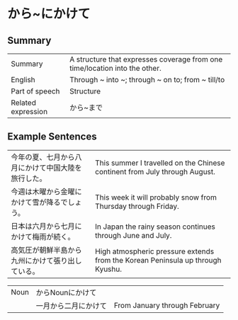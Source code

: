 # から~にかけて

## Summary

<table><tr>   <td>Summary</td>   <td>A structure that expresses coverage from one time/location into the other.</td></tr><tr>   <td>English</td>   <td>Through ~ into ~; through ~ on to; from ~ till/to</td></tr><tr>   <td>Part of speech</td>   <td>Structure</td></tr><tr>   <td>Related expression</td>   <td>から~まで</td></tr></table>

## Example Sentences

<table><tr>   <td>今年の夏、七月から八月にかけて中国大陸を旅行した。</td>   <td>This summer I travelled on the Chinese continent from July through August.</td></tr><tr>   <td>今週は木曜から金曜にかけて雪が降るでしょう。</td>   <td>This week it will probably snow from Thursday through Friday.</td></tr><tr>   <td>日本は六月から七月にかけて梅雨が続く。</td>   <td>In Japan the rainy season continues through June and July.</td></tr><tr>   <td>高気圧が朝鮮半島から九州にかけて張り出している。</td>   <td>High atmospheric pressure extends from the Korean Peninsula up through Kyushu.</td></tr></table>

<table class="table"> <tbody><tr class="tr head"> <td class="td"><span class="bold"><span>Noun</span></span></td> <td class="td"><span class="concept">から</span><span>Noun<span class="concept">にかけて</span></span></td> <td class="td"><span>&nbsp;</span></td> </tr> <tr class="tr"> <td class="td"><span>&nbsp;</span></td> <td class="td"><span>一月<span class="concept">から</span>二月<span class="concept">にかけて</span></span> </td> <td class="td"><span>From January through February</span></td> </tr> </tbody></table>


